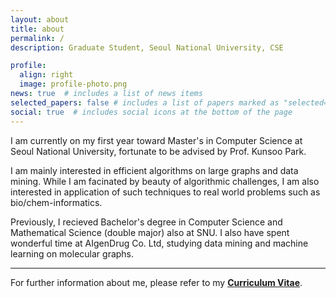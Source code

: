 ```yaml
---
layout: about
title: about
permalink: /
description: Graduate Student, Seoul National University, CSE

profile:
  align: right
  image: profile-photo.png
news: true  # includes a list of news items
selected_papers: false # includes a list of papers marked as "selected={true}"
social: true  # includes social icons at the bottom of the page
---
```


<style>
div.summary {
} 
</style>

<div class=summary markdown=1>
I am currently on my first year toward Master's in Computer Science at Seoul National University, fortunate to be advised by Prof. Kunsoo Park. 

I am mainly interested in efficient algorithms on large graphs and data mining. While I am facinated by beauty of algorithmic challenges, I am also interested in application of such techniques to real world problems such as bio/chem-informatics.

Previously, I recieved Bachelor's degree in Computer Science and Mathematical Science (double major) also at SNU. I also have spent wonderful time at AIgenDrug Co. Ltd, studying data mining and machine learning on molecular graphs.

------ 
For further information about me, please refer to my [**Curriculum Vitae**](/about-me/).
</div>
